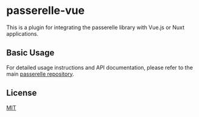 # passerelle-vue

This is a plugin for integrating the passerelle library with Vue.js or Nuxt applications.

## Basic Usage

For detailed usage instructions and API documentation, please refer to the main [passerelle repository](https://github.com/hacomono-lib/passerelle).

## License

[MIT](./LICENSE)

